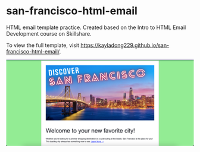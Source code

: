 # san-francisco-html-email

HTML email template practice. Created based on the Intro to HTML Email Development course on Skillshare.

To view the full template, visit https://kayladong229.github.io/san-francisco-html-email/.

![Email Template Preview](<images/Screen Shot 2023-07-23 at 3.09.47 PM.png>)
